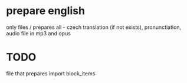 # prepare english

only files / prepares all - czech translation (if not exists), pronunctiation, audio file in mp3 and opus

# TODO

file that prepares import block_items

